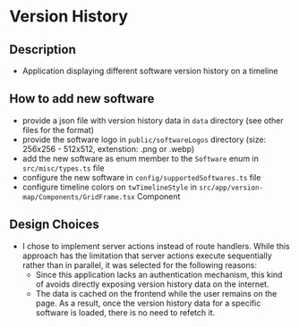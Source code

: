 # Version History

## Description
- Application displaying different software version history on a timeline


## How to add new software
- provide a json file with version history data in `data` directory (see other files for the format)
- provide the software logo in `public/softwareLogos` directory (size: 256x256 - 512x512, extenstion: .png or .webp) 
- add the new software as enum member to the `Software` enum in `src/misc/types.ts` file
- configure the new software in `config/supportedSoftwares.ts` file
- configure timeline colors on `twTimelineStyle` in `src/app/version-map/Components/GridFrame.tsx` Component

## Design Choices
- I chose to implement server actions instead of route handlers. While this approach has the limitation that server actions execute sequentially rather than in parallel, it was selected for the following reasons:
  - Since this application lacks an authentication mechanism, this kind of avoids directly exposing version history data on the internet.
  - The data is cached on the frontend while the user remains on the page. As a result, once the version history data for a specific software is loaded, there is no need to refetch it.